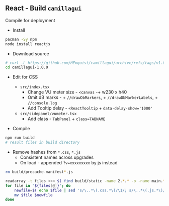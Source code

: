 React - Build `camillagui`
---

Compile for deployment

- Install
```sh
pacman -Sy npm
node install reactjs
```

- Download source
```sh
# curl -L https://github.com/HEnquist/camillagui/archive/refs/tags/v1.0.0.tar.gz | bsdtar xf -
cd camillagui-1.0.0
```

- Edit for CSS
	- `src/index.tsx`
		- Change VU meter size - `<canvas` -+ w230 x h40
		- Omit dB marks - + `//drawDbMarkers`, + `//drawDbMarkerLabels`, + `//console.log`
		- Add Tooltip delay - `<ReactTooltip` + `data-delay-show='1000'`
	- `src/sidepanel/vumeter.tsx`
		- Add class - `TabPanel` + `class=TABNAME`

- Compile
```sh
npm run build
# result files in build directory
```

- Remove hashes from `*.css`, `*.js`
	- Consistent names across upgrades
	- On load - appended `?v=xxxxxxxxx` by js instead
```sh
rm build/precache-manifest*.js

readarray -t files <<< $( find build/static -name 2.*.* -o -name main.*.* )
for file in "${files[@]}"; do
	newfile=$( echo $file | sed 's/\..*\(.css.*\)/\1/; s/\..*\(.js.*\)/\1/' )
	mv $file $newfile
done
```
